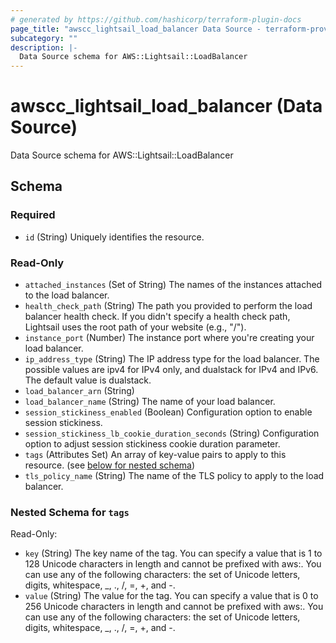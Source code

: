 ```yaml
---
# generated by https://github.com/hashicorp/terraform-plugin-docs
page_title: "awscc_lightsail_load_balancer Data Source - terraform-provider-awscc"
subcategory: ""
description: |-
  Data Source schema for AWS::Lightsail::LoadBalancer
---
```


# awscc_lightsail_load_balancer (Data Source)

Data Source schema for AWS::Lightsail::LoadBalancer



<!-- schema generated by tfplugindocs -->
## Schema

### Required

- `id` (String) Uniquely identifies the resource.

### Read-Only

- `attached_instances` (Set of String) The names of the instances attached to the load balancer.
- `health_check_path` (String) The path you provided to perform the load balancer health check. If you didn't specify a health check path, Lightsail uses the root path of your website (e.g., "/").
- `instance_port` (Number) The instance port where you're creating your load balancer.
- `ip_address_type` (String) The IP address type for the load balancer. The possible values are ipv4 for IPv4 only, and dualstack for IPv4 and IPv6. The default value is dualstack.
- `load_balancer_arn` (String)
- `load_balancer_name` (String) The name of your load balancer.
- `session_stickiness_enabled` (Boolean) Configuration option to enable session stickiness.
- `session_stickiness_lb_cookie_duration_seconds` (String) Configuration option to adjust session stickiness cookie duration parameter.
- `tags` (Attributes Set) An array of key-value pairs to apply to this resource. (see [below for nested schema](#nestedatt--tags))
- `tls_policy_name` (String) The name of the TLS policy to apply to the load balancer.

<a id="nestedatt--tags"></a>
### Nested Schema for `tags`

Read-Only:

- `key` (String) The key name of the tag. You can specify a value that is 1 to 128 Unicode characters in length and cannot be prefixed with aws:. You can use any of the following characters: the set of Unicode letters, digits, whitespace, _, ., /, =, +, and -.
- `value` (String) The value for the tag. You can specify a value that is 0 to 256 Unicode characters in length and cannot be prefixed with aws:. You can use any of the following characters: the set of Unicode letters, digits, whitespace, _, ., /, =, +, and -.
